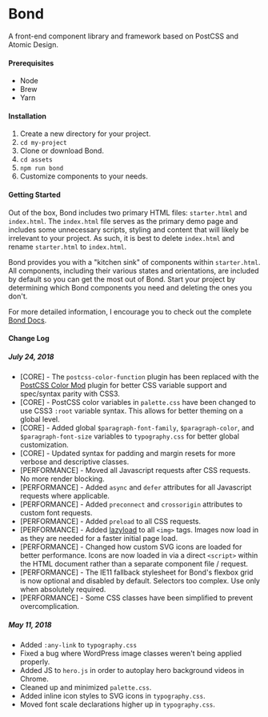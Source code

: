 # Bond

A front-end component library and framework based on PostCSS and Atomic Design.

#### Prerequisites

* Node
* Brew
* Yarn

#### Installation

1. Create a new directory for your project.
2. `cd my-project`
3. Clone or download Bond.
4. `cd assets`
5. `npm run bond`
6. Customize components to your needs.

#### Getting Started

Out of the box, Bond includes two primary HTML files: `starter.html` and `index.html`. The `index.html` file serves as the primary demo page and includes some unnecessary scripts, styling and content that will likely be irrelevant to your project. As such, it is best to delete `index.html` and rename `starter.html` to `index.html`.

Bond provides you with a "kitchen sink" of components within `starter.html`. All components, including their various states and orientations, are included by default so you can get the most out of Bond. Start your project by determining which Bond components you need and deleting the ones you don't.

For more detailed information, I encourage you to check out the complete [Bond Docs](http://bond.codeandmortar.com/docs).

#### Change Log

##### July 24, 2018
* [CORE] - The `postcss-color-function` plugin has been replaced with the [PostCSS Color Mod](https://github.com/jonathantneal/postcss-color-mod-function) plugin for better CSS variable support and spec/syntax parity with CSS3.
* [CORE] - PostCSS color variables in `palette.css` have been changed to use CSS3 `:root` variable syntax. This allows for better theming on a global level.
* [CORE] - Added global `$paragraph-font-family`, `$paragraph-color`, and `$paragraph-font-size` variables to `typography.css` for better global customization.
* [CORE] - Updated syntax for padding and margin resets for more verbose and descriptive classes.
* [PERFORMANCE] - Moved all Javascript requests after CSS requests. No more render blocking.
* [PERFORMANCE] - Added `async` and `defer` attributes for all Javascript requests where applicable.
* [PERFORMANCE] - Added `preconnect` and `crossorigin` attributes to custom font requests.
* [PERFORMANCE] - Added `preload` to all CSS requests.
* [PERFORMANCE] - Added [lazyload](https://github.com/verlok/lazyload) to all `<img>` tags. Images now load in as they are needed for a faster initial page load.
* [PERFORMANCE] - Changed how custom SVG icons are loaded for better performance. Icons are now loaded in via a direct `<script>` within the HTML document rather than a separate component file / request.
* [PERFORMANCE] - The IE11 fallback stylesheet for Bond's flexbox grid is now optional and disabled by default. Selectors too complex. Use only when absolutely required.
* [PERFORMANCE] - Some CSS classes have been simplified to prevent overcomplication.

##### May 11, 2018
* Added `:any-link` to `typography.css`
* Fixed a bug where WordPress image classes weren't being applied properly.
* Added JS to `hero.js` in order to autoplay hero background videos in Chrome.
* Cleaned up and minimized `palette.css`.
* Added inline icon styles to SVG icons in `typography.css`.
* Moved font scale declarations higher up in `typography.css`.
